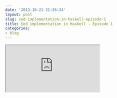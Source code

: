 ```yaml
---
date: '2013-10-21 21:26:24'
layout: post
slug: sed-implementation-in-haskell-episode-1
title: Sed implementation in Haskell - Episode 1
categories:
- blog
---
```


<div class="youtube"><iframe src="http://www.youtube.com/embed/0I90MTip-OQ"></iframe></div>
